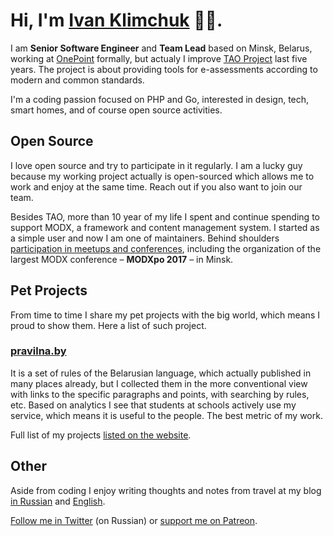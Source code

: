 # Hi, I'm [Ivan Klimchuk](https://klimchuk.com/) 👋🏼.

I am **Senior Software Engineer** and **Team Lead** based on Minsk, Belarus, working at [OnePoint](https://1pt.com/) formally, but actualy I improve [TAO Project](https://www.taotesting.com/) last five years. The project is about providing tools for e-assessments according to modern and common standards.

I'm a coding passion focused on PHP and Go, interested in design, tech, smart homes, and of course open source activities.

## Open Source

I love open source and try to participate in it regularly. I am a lucky guy because my working project actually is open-sourced which allows me to work and enjoy at the same time. Reach out if you also want to join our team.

Besides TAO, more than 10 year of my life I spent and continue spending to support MODX, a framework and content management system. I started as a simple user and now I am one of maintainers. Behind shoulders [participation in meetups and conferences](https://klimchuk.com/talks/), including the organization of the largest MODX conference – **MODXpo 2017** – in Minsk.

## Pet Projects

From time to time I share my pet projects with the big world, which means I proud to show them. Here a list of such project.

### [pravilna.by](https://pravilna.by/)
It is a set of rules of the Belarusian language, which actually published in many places already, but I collected them in the more conventional view with links to the specific paragraphs and points, with searching by rules, etc. Based on analytics I see that students at schools actively use my service, which means it is useful to the people. The best metric of my work.

Full list of my projects [listed on the website](https://klimchuk.com/projects/).

## Other

Aside from coding I enjoy writing thoughts and notes from travel at my blog [in Russian](https://klimchuk.by/notes/) and [English](https://klimchuk.com/notes/).

[Follow me in Twitter](https://twitter.com/iklimchuk) (on Russian) or [support me on Patreon](https://www.patreon.com/ivanklimchuk).
